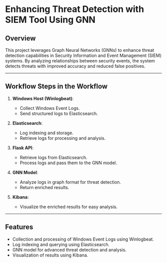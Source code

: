 # Enhancing Threat Detection with SIEM Tool Using GNN

## Overview
This project leverages Graph Neural Networks (GNNs) to enhance threat detection capabilities in Security Information and Event Management (SIEM) systems. By analyzing relationships between security events, the system detects threats with improved accuracy and reduced false positives.

---

## Workflow Steps in the Workflow

1. **Windows Host (Winlogbeat)**:
   - Collect Windows Event Logs.
   - Send structured logs to Elasticsearch.

2. **Elasticsearch**:
   - Log indexing and storage.
   - Retrieve logs for processing and analysis.

3. **Flask API**:
   - Retrieve logs from Elasticsearch.
   - Process logs and pass them to the GNN model.

4. **GNN Model**:
   - Analyze logs in graph format for threat detection.
   - Return enriched results.

5. **Kibana**:
   - Visualize the enriched results for easy analysis.

---

## Features

- Collection and processing of Windows Event Logs using Winlogbeat.
- Log indexing and querying using Elasticsearch.
- GNN model for advanced threat detection and analysis.
- Visualization of results using Kibana.
